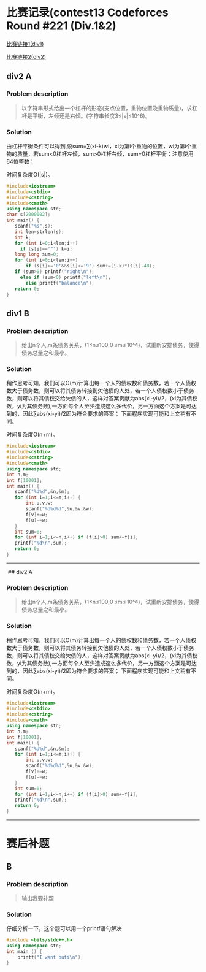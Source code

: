  # 比赛记录(contest13 Codeforces Round #221 (Div.1&2)
 
 [比赛链接1(div1)](http://codeforces.com/contest/375)
 
 [比赛链接2(div2)](http://codeforces.com/contest/376)
 
 ## div2 A
 ### Problem description
 > 以字符串形式给出一个杠杆的形态(支点位置，重物位置及重物质量)，求杠杆是平衡，左倾还是右倾。(字符串长度3≤|s|≤10^6)。
 ### Solution
 由杠杆平衡条件可以得到,设sum=∑(xi-k)wi，xi为第i个重物的位置，wi为第i个重物的质量，若sum<0杠杆左倾，sum>0杠杆右倾，sum=0杠杆平衡；注意使用64位整数；
 
 时间复杂度O(|s|)。
 ```cpp
#include<iostream>
#include<cstdio>
#include<cstring>
#include<cmath>
using namespace std;
char s[2000002];
int main() {
	scanf("%s",s);
	int len=strlen(s);
	int k;
	for (int i=0;i<len;i++) 
	  if (s[i]=='^') k=i;
	long long sum=0;
	for (int i=0;i<len;i++)
		if (s[i]>='0'&&s[i]<='9') sum+=(i-k)*(s[i]-48);
	if (sum>0) printf("right\n");
	  else if (sum<0) printf("left\n");
	    else printf("balance\n");
	return 0;
}
 ```
 
 
 
 ## div1 B
 ### Problem description
 > 给出n个人,m条债务关系，(1≤n≤100;0 ≤m≤ 10^4)，试重新安排债务，使得债务总量之和最小。
 ### Solution
 稍作思考可知，我们可以O(m)计算出每一个人的债权数和债务数，若一个人债权数大于债务数，则可以将其债务转接到欠他债的人处，若一个人债权数小于债务数，则可以将其债权交给欠债的人，这样对答案贡献为abs(xi-yi)/2，(xi为其债权数，yi为其债务数),一方面每个人至少造成这么多代价，另一方面这个方案是可达到的，因此∑abs(xi-yi)/2即为符合要求的答案；
 下面程序实现可能和上文稍有不同。
 
 时间复杂度O(n+m)。
 ```cpp
 #include<iostream>
#include<cstdio>
#include<cstring>
#include<cmath>
using namespace std;
int n,m;
int f[10001];
int main() {
	scanf("%d%d",&n,&m);
	for (int i=1;i<=m;i++) {
		int u,v,w;
		scanf("%d%d%d",&u,&v,&w);
		f[v]+=w;
		f[u]-=w;
	}
	int sum=0;
	for (int i=1;i<=n;i++) if (f[i]>0) sum+=f[i];
	printf("%d\n",sum);
	return 0;
}
 ```
 ***** 
  ## div2 A
 ### Problem description
 > 给出n个人,m条债务关系，(1≤n≤100;0 ≤m≤ 10^4)，试重新安排债务，使得债务总量之和最小。
 ### Solution
 稍作思考可知，我们可以O(m)计算出每一个人的债权数和债务数，若一个人债权数大于债务数，则可以将其债务转接到欠他债的人处，若一个人债权数小于债务数，则可以将其债权交给欠债的人，这样对答案贡献为abs(xi-yi)/2，(xi为其债权数，yi为其债务数),一方面每个人至少造成这么多代价，另一方面这个方案是可达到的，因此∑abs(xi-yi)/2即为符合要求的答案；
 下面程序实现可能和上文稍有不同。
 
 时间复杂度O(n+m)。
 ```cpp
 #include<iostream>
#include<cstdio>
#include<cstring>
#include<cmath>
using namespace std;
int n,m;
int f[10001];
int main() {
	scanf("%d%d",&n,&m);
	for (int i=1;i<=m;i++) {
		int u,v,w;
		scanf("%d%d%d",&u,&v,&w);
		f[v]+=w;
		f[u]-=w;
	}
	int sum=0;
	for (int i=1;i<=n;i++) if (f[i]>0) sum+=f[i];
	printf("%d\n",sum);
	return 0;
}
 ```
 ***** 
 # 赛后补题
 
 ## B
 ### Problem description
 > 输出我要补题
 ### Solution
 仔细分析一下，这个题可以用一个printf语句解决
 ```cpp
 #include <bits/stdc++.h>
 using namespace std;
 int main () {
     printf("I want buti\n");
 }
 ```
